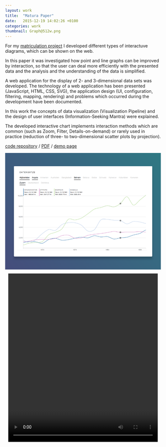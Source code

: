 ```yaml
---
layout: work
title:  "Matura Paper"
date:   2015-12-19 14:02:26 +0100
categories: work
thumbnail: Graph@512w.png
---
```


For my [matriculation project](https://github.com/mmathys/Matura-Paper) I
developed different types of interactuve diagrams, which can be shown on the
web.

In this paper it was investigated how point and line graphs can be improved by
interaction, so that the user can deal more efficiently with the presented data
and the analysis and the understanding of the data is simplified.

A web application for the display of 2- and 3-dimensional data sets
was developed. The technology of a web application has been
presented (JavaScript, HTML, CSS, SVG), the application design (UI,
configuration, filtering, mapping, rendering) and problems
which occurred during the development have been documented.

In this work the concepts of data visualization (Visualization Pipeline)
and the design of user interfaces (Information-Seeking
Mantra) were explained.

The developed interactive chart implements interaction methods which are common
(such as Zoom, Filter, Details-on-demand) or rarely used in practice
(reduction of three- to two-dimensional scatter plots by projection).


[code repository](https://github.com/mmathys/Matura-Paper) /
[PDF](https://mmathys.github.io/maturapaper.pdf) /
[demo page](https://maturademo.github.io/)

<div class="centerboth image-container">
  <img class="postimg" src="/images/Graph@1000w.png" data-action="zoom">
</div>


<div class="centerboth" style="padding:10px">
  <video style="max-width: 100%;" width="700" height="546" autoplay loop>
    <source src="/videos/demo.mp4" type="video/mp4" />
  </video>
</div>
